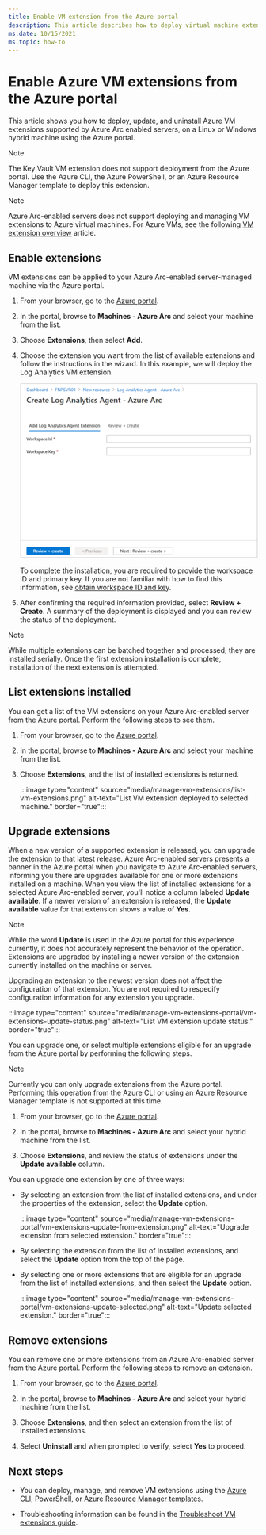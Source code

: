 ```yaml
---
title: Enable VM extension from the Azure portal
description: This article describes how to deploy virtual machine extensions to Azure Arc-enabled servers running in hybrid cloud environments from the Azure portal.
ms.date: 10/15/2021
ms.topic: how-to
---
```


# Enable Azure VM extensions from the Azure portal

This article shows you how to deploy, update, and uninstall Azure VM extensions supported by Azure Arc enabled servers, on a Linux or Windows hybrid machine using the Azure portal.

> [!NOTE]
> The Key Vault VM extension does not support deployment from the Azure portal. Use the Azure CLI, the Azure PowerShell, or an Azure Resource Manager template to deploy this extension.

> [!NOTE]
> Azure Arc-enabled servers does not support deploying and managing VM extensions to Azure virtual machines. For Azure VMs, see the following [VM extension overview](/azure/virtual-machines/extensions/overview) article.

## Enable extensions

VM extensions can be applied to your Azure Arc-enabled server-managed machine via the Azure portal.

1. From your browser, go to the [Azure portal](https://portal.azure.com).

2. In the portal, browse to **Machines - Azure Arc** and select your machine from the list.

3. Choose **Extensions**, then select **Add**.

4. Choose the extension you want from the list of available extensions and follow the instructions in the wizard. In this example, we will deploy the Log Analytics VM extension.

    ![Install Log Analytics VM extension](./media/manage-vm-extensions/mma-extension-config.png)

    To complete the installation, you are required to provide the workspace ID and primary key. If you are not familiar with how to find this information, see [obtain workspace ID and key](/azure/azure-monitor/agents/agent-windows#workspace-id-and-key).

5. After confirming the required information provided, select **Review + Create**. A summary of the deployment is displayed and you can review the status of the deployment.

>[!NOTE]
>While multiple extensions can be batched together and processed, they are installed serially. Once the first extension installation is complete, installation of the next extension is attempted.

## List extensions installed

You can get a list of the VM extensions on your Azure Arc-enabled server from the Azure portal. Perform the following steps to see them.

1. From your browser, go to the [Azure portal](https://portal.azure.com).

2. In the portal, browse to **Machines - Azure Arc** and select your machine from the list.

3. Choose **Extensions**, and the list of installed extensions is returned.

    :::image type="content" source="media/manage-vm-extensions/list-vm-extensions.png" alt-text="List VM extension deployed to selected machine." border="true":::

## Upgrade extensions

When a new version of a supported extension is released, you can upgrade the extension to that latest release. Azure Arc-enabled servers presents a banner in the Azure portal when you navigate to Azure Arc-enabled servers, informing you there are upgrades available for one or more extensions installed on a machine. When you view the list of installed extensions for a selected Azure Arc-enabled server, you'll notice a column labeled **Update available**. If a newer version of an extension is released, the **Update available** value for that extension shows a value of **Yes**.

>[!NOTE]
>While the word **Update** is used in the Azure portal for this experience currently, it does not accurately represent the behavior of the operation. Extensions are upgraded by installing a newer version of the extension currently installed on the machine or server.

Upgrading an extension to the newest version does not affect the configuration of that extension. You are not required to respecify configuration information for any extension you upgrade.

:::image type="content" source="media/manage-vm-extensions-portal/vm-extensions-update-status.png" alt-text="List VM extension update status." border="true":::

You can upgrade one, or select multiple extensions eligible for an upgrade from the Azure portal by performing the following steps.

> [!NOTE]
> Currently you can only upgrade extensions from the Azure portal. Performing this operation from the Azure CLI or using an Azure Resource Manager template is not supported at this time.

1. From your browser, go to the [Azure portal](https://portal.azure.com).

2. In the portal, browse to **Machines - Azure Arc** and select your hybrid machine from the list.

3. Choose **Extensions**, and review the status of extensions under the **Update available** column.

You can upgrade one extension by one of three ways:

* By selecting an extension from the list of installed extensions, and under the properties of the extension, select the **Update** option.

    :::image type="content" source="media/manage-vm-extensions-portal/vm-extensions-update-from-extension.png" alt-text="Upgrade extension from selected extension." border="true":::

* By selecting the extension from the list of installed extensions, and select the **Update** option from the top of the page.

* By selecting one or more extensions that are eligible for an upgrade from the list of installed extensions, and then select the **Update** option.

    :::image type="content" source="media/manage-vm-extensions-portal/vm-extensions-update-selected.png" alt-text="Update selected extension." border="true":::

## Remove extensions

You can remove one or more extensions from an Azure Arc-enabled server from the Azure portal. Perform the following steps to remove an extension.

1. From your browser, go to the [Azure portal](https://portal.azure.com).

2. In the portal, browse to **Machines - Azure Arc** and select your hybrid machine from the list.

3. Choose **Extensions**, and then select an extension from the list of installed extensions.

4. Select **Uninstall** and when prompted to verify, select **Yes** to proceed.

## Next steps

- You can deploy, manage, and remove VM extensions using the [Azure CLI](manage-vm-extensions-cli.md), [PowerShell](manage-vm-extensions-powershell.md), or [Azure Resource Manager templates](manage-vm-extensions-template.md).

- Troubleshooting information can be found in the [Troubleshoot VM extensions guide](troubleshoot-vm-extensions.md).
